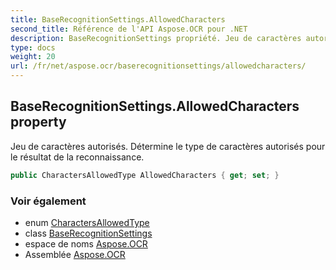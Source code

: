 ```yaml
---
title: BaseRecognitionSettings.AllowedCharacters
second_title: Référence de l'API Aspose.OCR pour .NET
description: BaseRecognitionSettings propriété. Jeu de caractères autorisés. Détermine le type de caractères autorisés pour le résultat de la reconnaissance.
type: docs
weight: 20
url: /fr/net/aspose.ocr/baserecognitionsettings/allowedcharacters/
---
```

## BaseRecognitionSettings.AllowedCharacters property

Jeu de caractères autorisés. Détermine le type de caractères autorisés pour le résultat de la reconnaissance.

```csharp
public CharactersAllowedType AllowedCharacters { get; set; }
```

### Voir également

* enum [CharactersAllowedType](../../charactersallowedtype/)
* class [BaseRecognitionSettings](../)
* espace de noms [Aspose.OCR](../../baserecognitionsettings/)
* Assemblée [Aspose.OCR](../../../)


